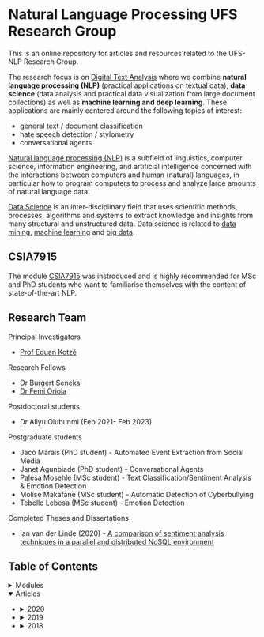 # Natural Language Processing UFS Research Group
This is an online repository for articles and resources related to the UFS-NLP Research Group.

The research focus is on [Digital Text Analysis](https://en.wikipedia.org/wiki/Text_mining) where we combine **natural language processing (NLP)** (practical applications on textual data), **data science** (data analysis and practical data visualization from large document collections) as well as **machine learning and deep learning**. These applications are mainly centered around the following topics of interest:
*	general text / document classification
*	hate speech detection / stylometry
*	conversational agents

[Natural language processing (NLP)](https://en.wikipedia.org/wiki/Natural_language_processing) is a subfield of linguistics, computer science, information engineering, and artificial intelligence concerned with the interactions between computers and human (natural) languages, in particular how to program computers to process and analyze large amounts of natural language data. 

[Data Science](https://en.wikipedia.org/wiki/Data_science) is an inter-disciplinary field that uses scientific methods, processes, algorithms and systems to extract knowledge and insights from many structural and unstructured data. Data science is related to [data mining](https://en.wikipedia.org/wiki/Data_mining), [machine learning](https://en.wikipedia.org/wiki/Machine_learning) and [big data](https://en.wikipedia.org/wiki/Big_data).

## CSIA7915
The module [CSIA7915](http://htmlpreview.github.io/?https://github.com/eduankotze/NLP/blob/master/CSIA7915/index.html) was instroduced and is highly recommended 
for MSc and PhD students who want to familiarise themselves with the content of state-of-the-art NLP.

## Research Team

Principal Investigators
* [Prof Eduan Kotzé](https://www.ufs.ac.za/natagri/departments-and-divisions/computer-science-and-informatics-university-of-the-free-state-ufs-home/general/staff?pid=AuSiq3Lp4v0%3d)

Research Fellows
* [Dr Burgert Senekal](https://scholar.google.com/citations?user=UD1iHp4AAAAJ&hl=en)
* [Dr Femi Oriola](https://scholar.google.com/citations?user=qeUGmpYAAAAJ&hl=en)

Postdoctoral students
* Dr Aliyu Olubunmi (Feb 2021- Feb 2023)

Postgraduate students
* Jaco Marais (PhD student) - Automated Event Extraction from Social Media
* Janet Agunbiade (PhD student) - Conversational Agents
* Palesa Mosehle (MSc student) - Text Classification/Sentiment Analysis & Emotion Detection
* Molise Makafane (MSc student) - Automatic Detection of Cyberbullying
* Tebello Lebesa (MSc student) - Emotion Detection

Completed Theses and Dissertations
* Ian van der Linde (2020) - [A comparison of sentiment analysis techniques in a parallel and distributed NoSQL environment](https://scholar.ufs.ac.za/handle/11660/10863)


## Table of Contents

<details>
<summary>Modules</summary>
 
 + [CSIA7915 Natural Language Processing - 2021](http://htmlpreview.github.io/?https://github.com/eduankotze/NLP/blob/master/CSIA7915/index.html)
 
</details>
 
<details open>
<summary>Articles</summary>
 
+ <details>
  <summary>2020</summary>
 
  + [TD-SA - Not just a language with white faces: Analysing #taalmonument on Instagram using machine learning](https://td-sa.net/index.php/td/article/view/871)
  + [SACJ - Improved semi-supervised learning technique for automatic detection of South African abusive language on Twitter](https://collab.hpc.ufs.ac.za/index.php/s/8rHdeNAARTjEbLj)
  + [SAJS - Automatic classification of social media reports on violent incidents in South Africa using machine learning](https://collab.hpc.ufs.ac.za/index.php/s/wk5TxaDTqPGxTLk)
  + [Prasa/RobTech - Exploring the Classification of Security Events using Sparse and Dense Representation of Text](https://collab.hpc.ufs.ac.za/index.php/s/y6XKLLMK9Mtf6Mw)
  + [IEEE Access - Evaluating Machine Learning Techniques for Detecting Offensive and Hate Speech in South African Tweets](https://collab.hpc.ufs.ac.za/index.php/s/jwEMDFzzi2TRpHQ)

  </details> 

+ <details>
  <summary>2019</summary>
 
  + [FAIR -  Automatic detection of abusive South African tweets using a semi-supervised learning approach](https://collab.hpc.ufs.ac.za/index.php/s/dSB3ipXXBikqS8f)
  + [ISCMI - Automatic Detection of Toxic South African Tweets Using Support Vector Machines with N-Gram Features](https://collab.hpc.ufs.ac.za/index.php/s/oX8kb2Cak9qLbMb)
  + [African Security Review - Open source intelligence (OSINT) for conflict monitoring in contemporary South Africa - Challenges and opportunities in a big data context](https://collab.hpc.ufs.ac.za/index.php/s/PCJX7iwnX7tLJxj)
  + [SATNT - Open Source Intelligence (OSINT) for security purposes: Developing a data analysis pipeline to analyse relevant WhatsApp messages {Afrikaans paper}](https://collab.hpc.ufs.ac.za/index.php/s/GQFrdezF7x59B7P)

  </details> 


+ <details>
  <summary>2018</summary>
 
  + [TD-SA - Employing sentiment analysis for gauging perceptions of minorities in multicultural societies: An analysis of Twitter feeds on the Afrikaner community of Orania in South Africa](https://td-sa.net/index.php/td/article/view/564/883)
  + [CLiPS - Multilingual Cross-domain Perspectives on Online Hate Speech](https://arxiv.org/ftp/arxiv/papers/1809/1809.03944.pdf)
  + [JNGS - Design and Evaluation of an Artefact for Real-Time Twitter Sentiment Analysis](https://journals.co.za/content/journal/10520/EJC-151bd3ce3e?TRACK=RSS)
    
  </details> 
  
</details>

[comment]: # (##############################################################################################)
